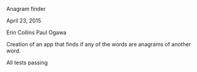 Anagram finder

April 23, 2015

Erin Collins
Paul Ogawa


Creation of an app that finds if any of the words are anagrams of another word.


All tests passing
